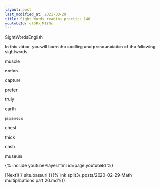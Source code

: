 ```yaml
---
layout: post
last_modified_at: 2021-03-29
title: Sight Words reading practice 140
youtubeId: olQRxjM1SGs
---
```

 
SightWordsEnglish

In this video, you will learn the spelling and pronounciation of the following sightwords.

muscle

notion

capture

prefer

truly

earth

japanese

chest

thick

cash

museum

 
{% include youtubePlayer.html id=page.youtubeId %}
 
 

[Next]({{ site.baseurl }}{% link  split3/_posts/2020-02-29-Math multiplications part 20.md%})
 
